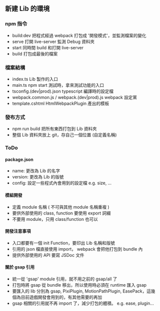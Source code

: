 ## 新建 Lib 的環境
### npm 指令
- build:dev   把程式經過 webpack 打包成 '開發模式'，並監測檔案的變化
- serve       打開 live-server 監測 Debug 資料夾
- start       同時間 build 和打開 live-server
- build       打包成最後的檔案

### 檔案結構
- index.ts                                      Lib 製作的入口
- main.ts                                       npm start 測試時，拿來測試功能的入口
- tsconfig.(dev|prod).json                      typescript 編譯時的設定檔
- webpack.common.js / webpack.(dev|prod).js     webpack 設定黨
- template.cshtml                               HtmlWebpackPlugin 產出的模板

### 發布方式
- npm run build 把所有東西打包到 Lib 資料夾
- 整個 Lib 資料夾放上 git，存自己一個位置 (自定義名稱)

### ToDo
#### package.json
- name: 更改為 Lib 的名字
- version: 更改為 Lib 的版號
- config: 設定一些程式內會用到的設定檔  e.g. size, ...

#### 模組開發
- 定義 module 名稱 ( 不可與其他 module 名稱重複 )
- 要供外部使用的 class, function 要使用 export 詞綴
- 不要用 module，只用 class/function 也可以

#### 開發注意事項
- 入口都要有一個 init Function，要印出 Lib 名稱和版號
- 引用的 json 檔直接使用 import， webpack 會把他打包到 bundle 內
- 提供外部使用的 API 要寫 JSDoc 文件

#### 關於 gsap 引用
- 統一從 'gsap' module 引用，就不用之前的 gsap/all 了
- 打包時將 gsap 從 bundle 移出，所以使用時必須在 runtime 匯入 gsap
- 要匯入的 lib 分別為 gsap, PixiPlugin, MotionPathPlugin, EasePack，這幾個為目前遊戲開發會用到的，有其他需要的再加
- gsap 相關的引用就不再 import 了，減少打包的體積。 e.g. ease, plugin...

